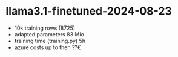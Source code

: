 # llama3.1-finetuned-2024-08-23
- 10k training rows (8725)
- adapted parameters 83 Mio
- training time (training.py) 5h
- azure costs up to then ??€
